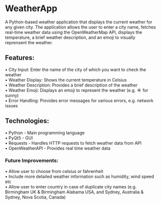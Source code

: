 # WeatherApp

A Python-based weather application that displays the current weather for any given city. The application allows the user to enter a city name, fetches real-time weather data using the OpenWeatherMap API, displays the temperature, a brief weather description, and an emoji to visually reprensent the weather.

## Features:
• City Input: Enter the name of the city of which you want to check the weather <br />
• Weather Display: Shows the current temperature in Celsius <br />
• Weather Description: Provides a brief description of the weather <br />
• Weather Emoji: Displays an emoji to represent the weather (e.g. ☀️ for sunny) <br />
• Error Handling: Provides error messages for various errors, e.g. network issues <br />

## Technologies:
• Python - Main programming language <br />
• PyQt5 - GUI <br />
• Requests - Handles HTTP requests to fetch weather data from API <br />
• OpenWeatherAPI - Provides real time weather data <br />

### Future Improvements:
• Allow user to choose from celsius or fahrenheit <br /> 
• Include more detailed weather information such as humidity, wind speed etc <br />
• Allow user to enter country in case of duplicate city names (e.g. Birmingham UK & Birmingham Alabama USA, and Sydney, Australia & Sydney, Nova Scotia, Canada) <br />
